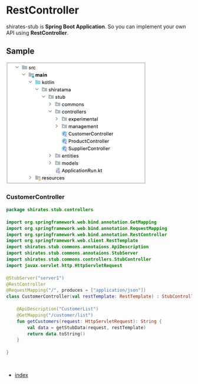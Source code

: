 # RestController

shirates-stub is **Spring Boot Application**. So you can implement your own API using **RestController**.

## Sample

![](../_images/restcontroller_samples.png)

### CustomerController

```kotlin
package shirates.stub.controllers

import org.springframework.web.bind.annotation.GetMapping
import org.springframework.web.bind.annotation.RequestMapping
import org.springframework.web.bind.annotation.RestController
import org.springframework.web.client.RestTemplate
import shirates.stub.commons.annotaions.ApiDescription
import shirates.stub.commons.annotaions.StubServer
import shirates.stub.commons.controllers.StubController
import javax.servlet.http.HttpServletRequest

@StubServer("server1")
@RestController
@RequestMapping("/", produces = ["application/json"])
class CustomerController(val restTemplate: RestTemplate) : StubController() {

    @ApiDescription("CustomerList")
    @GetMapping("/customer/list")
    fun getCustomers(request: HttpServletRequest): String {
        val data = getStubData(request, restTemplate)
        return data.toString()
    }

}
```

<br>

- [index](../index.md)

<br>
